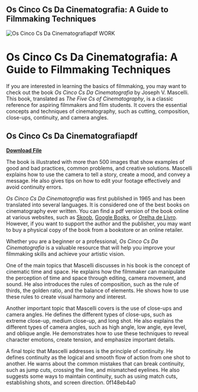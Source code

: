 ## Os Cinco Cs Da Cinematografia: A Guide to Filmmaking Techniques

 
![Os Cinco Cs Da Cinematografiapdf WORK](https://encrypted-tbn2.gstatic.com/images?q=tbn:ANd9GcSnQfadj-zOtGxuCjR67vQo6VNYsvBw0TLa6YqDb9pvMk9fyWaldWFfP6w)

 
# Os Cinco Cs Da Cinematografia: A Guide to Filmmaking Techniques
 
If you are interested in learning the basics of filmmaking, you may want to check out the book *Os Cinco Cs Da Cinematografia* by Joseph V. Mascelli. This book, translated as *The Five Cs of Cinematography*, is a classic reference for aspiring filmmakers and film students. It covers the essential concepts and techniques of cinematography, such as cutting, composition, close-ups, continuity, and camera angles.
 
## Os Cinco Cs Da Cinematografiapdf


[**Download File**](https://kneedacexbrew.blogspot.com/?d=2tL1xO)

 
The book is illustrated with more than 500 images that show examples of good and bad practices, common problems, and creative solutions. Mascelli explains how to use the camera to tell a story, create a mood, and convey a message. He also gives tips on how to edit your footage effectively and avoid continuity errors.
 
*Os Cinco Cs Da Cinematografia* was first published in 1965 and has been translated into several languages. It is considered one of the best books on cinematography ever written. You can find a pdf version of the book online at various websites, such as [Skoob](https://www.skoob.com.br/livro/pdf/os-cinco-cs-da-cinematografia/livro:150799/edicao:168183), [Google Books](https://books.google.com/books/about/Os_cinco_Cs_da_cinematografia.html?id=XDmERAAACAAJ), or [Orelha de Livro](https://www.orelhadelivro.com.br/livros/96969/os-cinco-cs-da-cinematografia/). However, if you want to support the author and the publisher, you may want to buy a physical copy of the book from a bookstore or an online retailer.
 
Whether you are a beginner or a professional, *Os Cinco Cs Da Cinematografia* is a valuable resource that will help you improve your filmmaking skills and achieve your artistic vision.
  
One of the main topics that Mascelli discusses in his book is the concept of cinematic time and space. He explains how the filmmaker can manipulate the perception of time and space through editing, camera movement, and sound. He also introduces the rules of composition, such as the rule of thirds, the golden ratio, and the balance of elements. He shows how to use these rules to create visual harmony and interest.
 
Another important topic that Mascelli covers is the use of close-ups and camera angles. He defines the different types of close-ups, such as extreme close-up, medium close-up, and long shot. He also explains the different types of camera angles, such as high angle, low angle, eye level, and oblique angle. He demonstrates how to use these techniques to reveal character emotions, create tension, and emphasize important details.
 
A final topic that Mascelli addresses is the principle of continuity. He defines continuity as the logical and smooth flow of action from one shot to another. He warns about the common mistakes that can break continuity, such as jump cuts, crossing the line, and mismatched eyelines. He also suggests some ways to maintain continuity, such as using match cuts, establishing shots, and screen direction.
 0f148eb4a0
